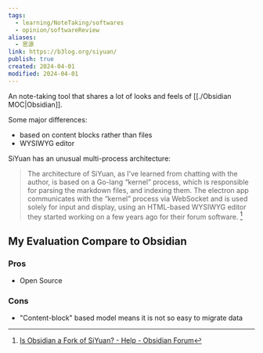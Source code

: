 ```yaml
---
tags:
  - learning/NoteTaking/softwares
  - opinion/softwareReview
aliases:
  - 思源
link: https://b3log.org/siyuan/
publish: true
created: 2024-04-01
modified: 2024-04-01
---
```

An note-taking tool that shares a lot of looks and feels of [[./Obsidian MOC|Obsidian]]. 

Some major differences:
- based on content blocks rather than files
- WYSIWYG editor

SiYuan has an unusual multi-process architecture:
> The architecture of SiYuan, as I’ve learned from chatting with the author, is based on a Go-lang “kernel” process, which is responsible for parsing the markdown files, and indexing them. The electron app communicates with the “kernel” process via WebSocket and is used solely for input and display, using an HTML-based WYSIWYG editor they started working on a few years ago for their forum software. [^1]

## My Evaluation Compare to Obsidian
### Pros
- Open Source

### Cons
- "Content-block" based model means it is not so easy to migrate data

[^1]: [Is Obsidian a Fork of SiYuan? - Help - Obsidian Forum](https://forum.obsidian.md/t/is-obsidian-a-fork-of-siyuan/12157/3)